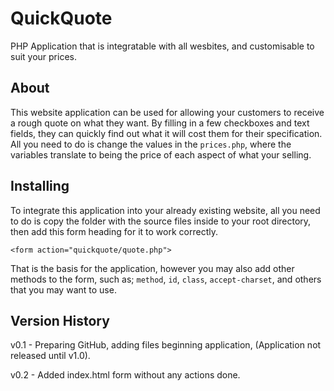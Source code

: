 QuickQuote
==========

PHP Application that is integratable with all wesbites, and customisable to suit your prices.

About
-----

This website application can be used for allowing your customers to receive a rough quote on what they want. 
By filling in a few checkboxes and text fields, they can quickly find out what it will cost them for their
specification. All you need to do is change the values in the `prices.php`, where the variables translate to
being the price of each aspect of what your selling.

Installing
----------

To integrate this application into your already existing website, all you need to do is copy the folder with
the source files inside to your root directory, then add this form heading for it to work correctly.

`<form action="quickquote/quote.php">`

That is the basis for the application, however you may also add other methods to the form, such as;
`method`, `id`, `class`, `accept-charset`, and others that you may want to use.

Version History
---------------

v0.1 - Preparing GitHub, adding files beginning application, (Application not released until v1.0).

v0.2 - Added index.html form without any actions done.